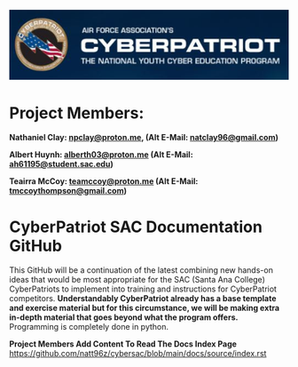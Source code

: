 ![Banner](https://github.com/natt96z/cybersac/blob/main/docs/logos/cyberpatriot_orig.jpg) 

**Project Members:**
======================================
__Nathaniel Clay: npclay@proton.me, (Alt E-Mail: natclay96@gmail.com)__

__Albert Huynh: alberth03@proton.me (Alt E-Mail: ah61195@student.sac.edu)__

__Teairra McCoy: teamccoy@proton.me (Alt E-Mail: tmccoythompson@gmail.com)__

CyberPatriot SAC Documentation GitHub
=======================================
This GitHub will be a continuation of the latest combining new hands-on ideas that would be most appropriate for the SAC (Santa Ana College) CyberPatriots to implement into training and instructions for CyberPatriot competitors. **Understandably CyberPatriot already has a base template and exercise material but for this circumstance, we will be making extra in-depth material that goes beyond what the program offers.** Programming is completely done in python.

**Project Members Add Content To Read The Docs Index Page**
https://github.com/natt96z/cybersac/blob/main/docs/source/index.rst
